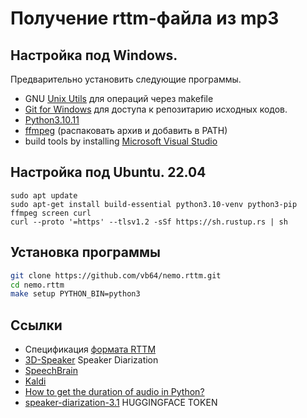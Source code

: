 # Получение rttm-файла из mp3

## Настройка под Windows.

Предварительно установить следующие программы.

- GNU [Unix Utils](http://unxutils.sourceforge.net/) для операций через makefile
- [Git for Windows](https://git-scm.com/download/win) для доступа к репозитарию исходных кодов.
- [Python3.10.11](https://www.python.org/downloads/release/python-31011/)
- [ffmpeg](https://ffmpeg.org/download.html) (распаковать архив и добавить в PATH)
- build tools by installing [Microsoft Visual Studio](https://visualstudio.microsoft.com/downloads/)

## Настройка под Ubuntu. 22.04

```
sudo apt update
sudo apt-get install build-essential python3.10-venv python3-pip ffmpeg screen curl
curl --proto '=https' --tlsv1.2 -sSf https://sh.rustup.rs | sh
```

## Установка программы

```bash
git clone https://github.com/vb64/nemo.rttm.git
cd nemo.rttm
make setup PYTHON_BIN=python3
```

## Ссылки

- Спецификация [формата RTTM](https://habr.com/ru/articles/900988/)
- [3D-Speaker](https://github.com/modelscope/3D-Speaker) Speaker Diarization
- [SpeechBrain](https://github.com/speechbrain)
- [Kaldi](https://www.assemblyai.com/blog/kaldi-speech-recognition-for-beginners-a-simple-tutorial)
- [How to get the duration of audio in Python?](https://www.geeksforgeeks.org/how-to-get-the-duration-of-audio-in-python/)
- [speaker-diarization-3.1](https://github.com/pyannote/hf-speaker-diarization-3.1) HUGGINGFACE TOKEN
